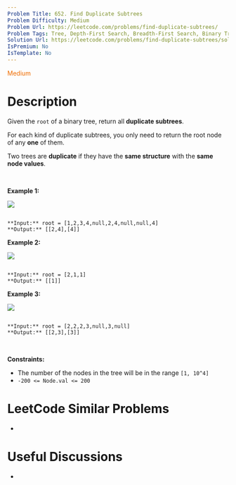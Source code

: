 ```yaml
---
Problem Title: 652. Find Duplicate Subtrees
Problem Difficulty: Medium
Problem Url: https://leetcode.com/problems/find-duplicate-subtrees/
Problem Tags: Tree, Depth-First Search, Breadth-First Search, Binary Tree
Solution Url: https://leetcode.com/problems/find-duplicate-subtrees/solution/
IsPremium: No
IsTemplate: No
---
```


<span style="color: rgb(239, 108, 0);">Medium</span>

# Description

Given the `root` of a binary tree, return all **duplicate subtrees**.


For each kind of duplicate subtrees, you only need to return the root node of any **one** of them.


Two trees are **duplicate** if they have the **same structure** with the **same node values**.


 


**Example 1:**


![](https://assets.leetcode.com/uploads/2020/08/16/e1.jpg)

```

**Input:** root = [1,2,3,4,null,2,4,null,null,4]
**Output:** [[2,4],[4]]

```

**Example 2:**


![](https://assets.leetcode.com/uploads/2020/08/16/e2.jpg)

```

**Input:** root = [2,1,1]
**Output:** [[1]]

```

**Example 3:**


![](https://assets.leetcode.com/uploads/2020/08/16/e33.jpg)

```

**Input:** root = [2,2,2,3,null,3,null]
**Output:** [[2,3],[3]]

```

 


**Constraints:**


* The number of the nodes in the tree will be in the range `[1, 10^4]`
* `-200 <= Node.val <= 200`




# LeetCode Similar Problems

- []()

# Useful Discussions

- []()
